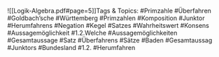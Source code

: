 
![[Logik-Algebra.pdf#page=5]]Tags & Topics:
   #Primzahle
   #Überfahren
   #Goldbach’sche
   #Württemberg
   #Primzahlen
   #Komposition
   #Junktor
   #Herumfahrens
   #Negation
   #Kegel
   #Satzes
   #Wahrheitswert
   #Konsens
   #Aussagemöglichkeit
   #1.2.Welche
   #Aussagemöglichkeiten
   #Gesamtaussage
   #Satz
   #Überfahrens
   #Sätze
   #Baden
   #Gesamtaussag
   #Junktors
   #Bundesland
   #1.2.
   #Herumfahren